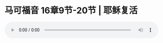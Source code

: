 # 马可福音 16章9节-20节 | 耶稣复活

<audio style="width: 100%;" preload="false" controls controlslist="nodownload"><source src="https://cdn.simai.ml/audio/mp3/2019/191103_001.mp3" type="audio/mpeg">Your browser does not support the audio element.</audio>
